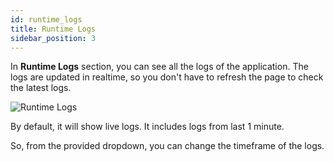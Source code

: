 ```yaml
---
id: runtime_logs
title: Runtime Logs
sidebar_position: 3
---
```


In **Runtime Logs** section, you can see all the logs of the application. The logs are updated in realtime, so you don't have to refresh the page to check the latest logs.

![Runtime Logs](/assets/2.0.x/runtime-logs.png)

By default, it will show live logs. It includes logs from last 1 minute.

So, from the provided dropdown, you can change the timeframe of the logs.